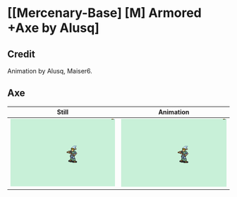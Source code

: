 # [\[Mercenary-Base\] \[M\] Armored +Axe by Alusq]

## Credit

Animation by Alusq, Maiser6.
	
## Axe

| Still | Animation |
| :---: | :-------: |
| ![Axe still](./Axe_000.png) | ![Axe animation](./Axe.gif) |
